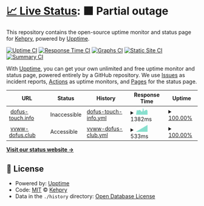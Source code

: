 # [📈 Live Status](https://Kehpry.github.io/phishcheck): <!--live status--> **🟧 Partial outage**

This repository contains the open-source uptime monitor and status page for [Kehpry](https://Kehpry.github.io/phishcheck), powered by [Upptime](https://github.com/upptime/upptime).

[![Uptime CI](https://github.com/Kehpry/phishcheck/workflows/Uptime%20CI/badge.svg)](https://github.com/Kehpry/phishcheck/actions?query=workflow%3A%22Uptime+CI%22)
[![Response Time CI](https://github.com/Kehpry/phishcheck/workflows/Response%20Time%20CI/badge.svg)](https://github.com/Kehpry/phishcheck/actions?query=workflow%3A%22Response+Time+CI%22)
[![Graphs CI](https://github.com/Kehpry/phishcheck/workflows/Graphs%20CI/badge.svg)](https://github.com/Kehpry/phishcheck/actions?query=workflow%3A%22Graphs+CI%22)
[![Static Site CI](https://github.com/Kehpry/phishcheck/workflows/Static%20Site%20CI/badge.svg)](https://github.com/Kehpry/phishcheck/actions?query=workflow%3A%22Static+Site+CI%22)
[![Summary CI](https://github.com/Kehpry/phishcheck/workflows/Summary%20CI/badge.svg)](https://github.com/Kehpry/phishcheck/actions?query=workflow%3A%22Summary+CI%22)

With [Upptime](https://upptime.js.org), you can get your own unlimited and free uptime monitor and status page, powered entirely by a GitHub repository. We use [Issues](https://github.com/Kehpry/phishcheck/issues) as incident reports, [Actions](https://github.com/Kehpry/phishcheck/actions) as uptime monitors, and [Pages](https://Kehpry.github.io/phishcheck) for the status page.

<!--start: status pages-->
<!-- This summary is generated by Upptime (https://github.com/upptime/upptime) -->
<!-- Do not edit this manually, your changes will be overwritten -->
<!-- prettier-ignore -->
| URL | Status | History | Response Time | Uptime |
| --- | ------ | ------- | ------------- | ------ |
| <img alt="" src="https://favicons.githubusercontent.com/www.dofus-touch.info" height="13"> [dofus-touch.info](https://www.dofus-touch.info) | Inaccessible | [dofus-touch-info.yml](https://github.com/Kehpry/phishcheck/commits/HEAD/history/dofus-touch-info.yml) | <details><summary><img alt="Response time graph" src="./graphs/dofus-touch-info/response-time-week.png" height="20"> 1382ms</summary><br><a href="https://phishcheck.dofhelp.fr/history/dofus-touch-info"><img alt="Response time 1382" src="https://img.shields.io/endpoint?url=https%3A%2F%2Fraw.githubusercontent.com%2FKehpry%2Fphishcheck%2FHEAD%2Fapi%2Fdofus-touch-info%2Fresponse-time.json"></a><br><a href="https://phishcheck.dofhelp.fr/history/dofus-touch-info"><img alt="24-hour response time 1332" src="https://img.shields.io/endpoint?url=https%3A%2F%2Fraw.githubusercontent.com%2FKehpry%2Fphishcheck%2FHEAD%2Fapi%2Fdofus-touch-info%2Fresponse-time-day.json"></a><br><a href="https://phishcheck.dofhelp.fr/history/dofus-touch-info"><img alt="7-day response time 1382" src="https://img.shields.io/endpoint?url=https%3A%2F%2Fraw.githubusercontent.com%2FKehpry%2Fphishcheck%2FHEAD%2Fapi%2Fdofus-touch-info%2Fresponse-time-week.json"></a><br><a href="https://phishcheck.dofhelp.fr/history/dofus-touch-info"><img alt="30-day response time 1382" src="https://img.shields.io/endpoint?url=https%3A%2F%2Fraw.githubusercontent.com%2FKehpry%2Fphishcheck%2FHEAD%2Fapi%2Fdofus-touch-info%2Fresponse-time-month.json"></a><br><a href="https://phishcheck.dofhelp.fr/history/dofus-touch-info"><img alt="1-year response time 1382" src="https://img.shields.io/endpoint?url=https%3A%2F%2Fraw.githubusercontent.com%2FKehpry%2Fphishcheck%2FHEAD%2Fapi%2Fdofus-touch-info%2Fresponse-time-year.json"></a></details> | <details><summary><a href="https://phishcheck.dofhelp.fr/history/dofus-touch-info">100.00%</a></summary><a href="https://phishcheck.dofhelp.fr/history/dofus-touch-info"><img alt="All-time uptime 100.00%" src="https://img.shields.io/endpoint?url=https%3A%2F%2Fraw.githubusercontent.com%2FKehpry%2Fphishcheck%2FHEAD%2Fapi%2Fdofus-touch-info%2Fuptime.json"></a><br><a href="https://phishcheck.dofhelp.fr/history/dofus-touch-info"><img alt="24-hour uptime 100.00%" src="https://img.shields.io/endpoint?url=https%3A%2F%2Fraw.githubusercontent.com%2FKehpry%2Fphishcheck%2FHEAD%2Fapi%2Fdofus-touch-info%2Fuptime-day.json"></a><br><a href="https://phishcheck.dofhelp.fr/history/dofus-touch-info"><img alt="7-day uptime 100.00%" src="https://img.shields.io/endpoint?url=https%3A%2F%2Fraw.githubusercontent.com%2FKehpry%2Fphishcheck%2FHEAD%2Fapi%2Fdofus-touch-info%2Fuptime-week.json"></a><br><a href="https://phishcheck.dofhelp.fr/history/dofus-touch-info"><img alt="30-day uptime 100.00%" src="https://img.shields.io/endpoint?url=https%3A%2F%2Fraw.githubusercontent.com%2FKehpry%2Fphishcheck%2FHEAD%2Fapi%2Fdofus-touch-info%2Fuptime-month.json"></a><br><a href="https://phishcheck.dofhelp.fr/history/dofus-touch-info"><img alt="1-year uptime 100.00%" src="https://img.shields.io/endpoint?url=https%3A%2F%2Fraw.githubusercontent.com%2FKehpry%2Fphishcheck%2FHEAD%2Fapi%2Fdofus-touch-info%2Fuptime-year.json"></a></details>
| <img alt="" src="https://favicons.githubusercontent.com/vvww-dofus.club" height="13"> [vvww-dofus.club](https://vvww-dofus.club) | Accessible | [vvww-dofus-club.yml](https://github.com/Kehpry/phishcheck/commits/HEAD/history/vvww-dofus-club.yml) | <details><summary><img alt="Response time graph" src="./graphs/vvww-dofus-club/response-time-week.png" height="20"> 533ms</summary><br><a href="https://phishcheck.dofhelp.fr/history/vvww-dofus-club"><img alt="Response time 533" src="https://img.shields.io/endpoint?url=https%3A%2F%2Fraw.githubusercontent.com%2FKehpry%2Fphishcheck%2FHEAD%2Fapi%2Fvvww-dofus-club%2Fresponse-time.json"></a><br><a href="https://phishcheck.dofhelp.fr/history/vvww-dofus-club"><img alt="24-hour response time 533" src="https://img.shields.io/endpoint?url=https%3A%2F%2Fraw.githubusercontent.com%2FKehpry%2Fphishcheck%2FHEAD%2Fapi%2Fvvww-dofus-club%2Fresponse-time-day.json"></a><br><a href="https://phishcheck.dofhelp.fr/history/vvww-dofus-club"><img alt="7-day response time 533" src="https://img.shields.io/endpoint?url=https%3A%2F%2Fraw.githubusercontent.com%2FKehpry%2Fphishcheck%2FHEAD%2Fapi%2Fvvww-dofus-club%2Fresponse-time-week.json"></a><br><a href="https://phishcheck.dofhelp.fr/history/vvww-dofus-club"><img alt="30-day response time 533" src="https://img.shields.io/endpoint?url=https%3A%2F%2Fraw.githubusercontent.com%2FKehpry%2Fphishcheck%2FHEAD%2Fapi%2Fvvww-dofus-club%2Fresponse-time-month.json"></a><br><a href="https://phishcheck.dofhelp.fr/history/vvww-dofus-club"><img alt="1-year response time 533" src="https://img.shields.io/endpoint?url=https%3A%2F%2Fraw.githubusercontent.com%2FKehpry%2Fphishcheck%2FHEAD%2Fapi%2Fvvww-dofus-club%2Fresponse-time-year.json"></a></details> | <details><summary><a href="https://phishcheck.dofhelp.fr/history/vvww-dofus-club">100.00%</a></summary><a href="https://phishcheck.dofhelp.fr/history/vvww-dofus-club"><img alt="All-time uptime 100.00%" src="https://img.shields.io/endpoint?url=https%3A%2F%2Fraw.githubusercontent.com%2FKehpry%2Fphishcheck%2FHEAD%2Fapi%2Fvvww-dofus-club%2Fuptime.json"></a><br><a href="https://phishcheck.dofhelp.fr/history/vvww-dofus-club"><img alt="24-hour uptime 100.00%" src="https://img.shields.io/endpoint?url=https%3A%2F%2Fraw.githubusercontent.com%2FKehpry%2Fphishcheck%2FHEAD%2Fapi%2Fvvww-dofus-club%2Fuptime-day.json"></a><br><a href="https://phishcheck.dofhelp.fr/history/vvww-dofus-club"><img alt="7-day uptime 100.00%" src="https://img.shields.io/endpoint?url=https%3A%2F%2Fraw.githubusercontent.com%2FKehpry%2Fphishcheck%2FHEAD%2Fapi%2Fvvww-dofus-club%2Fuptime-week.json"></a><br><a href="https://phishcheck.dofhelp.fr/history/vvww-dofus-club"><img alt="30-day uptime 100.00%" src="https://img.shields.io/endpoint?url=https%3A%2F%2Fraw.githubusercontent.com%2FKehpry%2Fphishcheck%2FHEAD%2Fapi%2Fvvww-dofus-club%2Fuptime-month.json"></a><br><a href="https://phishcheck.dofhelp.fr/history/vvww-dofus-club"><img alt="1-year uptime 100.00%" src="https://img.shields.io/endpoint?url=https%3A%2F%2Fraw.githubusercontent.com%2FKehpry%2Fphishcheck%2FHEAD%2Fapi%2Fvvww-dofus-club%2Fuptime-year.json"></a></details>

<!--end: status pages-->

[**Visit our status website →**](https://Kehpry.github.io/phishcheck)

## 📄 License

- Powered by: [Upptime](https://github.com/upptime/upptime)
- Code: [MIT](./LICENSE) © [Kehpry](https://Kehpry.github.io/phishcheck)
- Data in the `./history` directory: [Open Database License](https://opendatacommons.org/licenses/odbl/1-0/)
